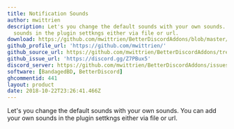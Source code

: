 ```yaml
---
title: Notification Sounds
author: mwittrien
description: Let's you change the default sounds with your own sounds. You can add your own
  sounds in the plugin settkngs either via file or url.
download: https://github.com/mwittrien/BetterDiscordAddons/blob/master/Plugins/NotificationSounds/NotificationSounds.plugin.js
github_profile_url: 'https://github.com/mwittrien/'
github_source_url: https://github.com/mwittrien/BetterDiscordAddons/tree/master/Plugins/NotificationSounds
github_issue_url: 'https://discord.gg/Z7PBux5'
discord_server: https://github.com/mwittrien/BetterDiscordAddons/issues/
software: [BandagedBD, BetterDiscord]
ghcommentid: 441
layout: product
date: 2018-10-22T23:26:41.466Z
---
```

Let's you change the default sounds with your own sounds. You can add your own sounds in the plugin settkngs either via file or url.
